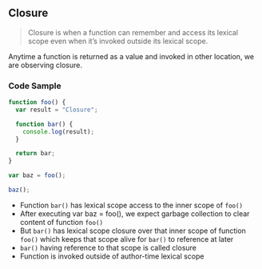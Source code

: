 ## Closure

> Closure is when a function can remember and access its lexical scope
even when it’s invoked outside its lexical scope.

Anytime a function is returned as a value and invoked in other location, we are observing closure.

### Code Sample

```js
function foo() {
  var result = "Closure";

  function bar() {
    console.log(result);
  }

  return bar;
}

var baz = foo();

baz();
```

- Function `bar()` has lexical scope access to the inner scope of `foo()`
- After executing var baz = foo(), we expect garbage collection to clear content of function `foo()`
- But `bar()` has lexical scope closure over that inner scope of function `foo()` which keeps that scope alive for `bar()` to reference at later
- `bar()` having reference to that scope is called closure
- Function is invoked outside of author-time lexical scope
